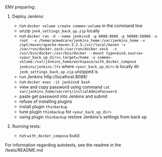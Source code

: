 ENV preparing:
1. Deploy Jenkins:
   - run `docker volume create common-volume` in the command line
   - unzip `jenk_settings_back_up.zip` locally
   - run `docker run -d --name jenkins8 -p 8088:8080 -p 50088:50000 -u root  -v /home/acmedcare/jenkins_home:/var/jenkins_home -v /opt/maven/apache-maven-3.2.5:/usr/local/maven -v /var/run/docker.sock:/var/run/docker.sock  -v /usr/bin/docker:/usr/bin/docker --mount type=bind,source=<your_back_up_dir>>,target=/home -v common-volume:/var/jenkins_home/workspace/with_docker_compose  jenkins/jenkins:lts`
     where `<your_back_up_dir>` is locally dir `jenk_settings_back_up.zip` unzipped is
   - run Jenkins http://localhost:8088/
   - run `docker exec -it jenkins8 bash`
   - view and copy password using command `cat var/jenkins_home/secrets/initialAdminPassword`
   - paste get password into Jenkins and submit
   - refuse of installing plugins
   - install plugin `thinbackup`
   - tune plugin `thinbackup` for `<your_back_up_dir>`
   - using plugin `thinbackup` restore  Jenkins's settings from back up
   
2. Running tests:
   - run `with_docker_compose` build

For information regarding autotests, see the readme in the /tests/README.md
